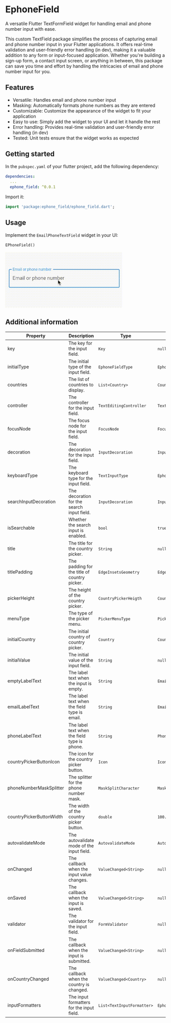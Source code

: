 # EphoneField

A versatile Flutter TextFormField widget for handling email and phone number input with ease.

This custom TextField package simplifies the process of capturing email and phone number input
in your Flutter applications. It offers real-time validation and user-friendly error handling (in dev),
making it a valuable addition to any form or input-focused application. Whether you're building
a sign-up form, a contact input screen, or anything in between, this package can save you time
and effort by handling the intricacies of email and phone number input for you.

## Features

- Versatile: Handles email and phone number input
- Masking: Automatically formats phone numbers as they are entered
- Customizable: Customize the appearance of the widget to fit your application
- Easy to use: Simply add the widget to your UI and let it handle the rest
- Error handling: Provides real-time validation and user-friendly error handling (in dev)
- Tested: Unit tests ensure that the widget works as expected

## Getting started

In the `pubspec.yaml` of your flutter project, add the following dependency:

```yaml
dependencies:
  ...
  ephone_field: ^0.0.1
```

Import it:

```dart
import 'package:ephone_field/ephone_field.dart';
```
## Usage

Implement the `EmailPhoneTextField` widget in your UI:

```dart
EPhoneField()
```

![EphoneField](./ephone-field-show.gif)

## Additional information

| Property                 | Description                                  | Type                       | Default                                 |
| ------------------------ | -------------------------------------------- | -------------------------- | --------------------------------------- |
| key                      | The key for the input field.                 | `Key`                      | `null`                                  |
| initialType              | The initial type of the input field.         | `EphoneFieldType`      | `EphoneFieldType.initial`           |
| countries                | The list of countries to display.            | `List<Country>`            | `Country.all`                           |
| controller               | The controller for the input field.          | `TextEditingController`    | `TextEditingController()`               |
| focusNode                | The focus node for the input field.          | `FocusNode`                | `FocusNode()`                           |
| decoration               | The decoration for the input field.          | `InputDecoration`          | `InputDecoration()`                     |
| keyboardType             | The keyboard type for the input field.       | `TextInputType`            | `EphoneFieldType.keyboardType`      |
| searchInputDecoration    | The decoration for the search input field.   | `InputDecoration`          | `InputDecoration()`                     |
| isSearchable             | Whether the search input is enabled.         | `bool`                     | `true`                                  |
| title                    | The title for the country picker.            | `String`                   | `null`                                  |
| titlePadding             | The padding for the title of country picker. | `EdgeInsetsGeometry`       | `EdgeInsets.all(8.0)`                   |
| pickerHeight             | The height of the country picker.            | `CountryPickerHeigth`      | `CountryPickerHeigth.h50`               |
| menuType                 | The type of the picker menu.                 | `PickerMenuType`           | `PickerMenuType.bottomSheet`            |
| initialCountry           | The initial country of country picker.       | `Country`                  | `Country.unitedStates`                  |
| initialValue             | The initial value of the input field.        | `String`                   | `null`                                  |
| emptyLabelText           | The label text when the input is empty.      | `String`                   | `Email or phone number`                 |
| emailLabelText           | The label text when the field type is email. | `String`                   | `Email`                                 |
| phoneLabelText           | The label text when the field type is phone. | `String`                   | `Phone`                                 |
| countryPickerButtonIcon  | The icon for the country picker button.      | `Icon`                     | `Icon(Icons.arrow_drop_down)`           |
| phoneNumberMaskSplitter  | The splitter for the phone number mask.      | `MaskSplitCharacter`       | `MaskSplitCharacter.space`              |
| countryPickerButtonWidth | The width of the country picker button.      | `double`                   | `100.0`                                 |
| autovalidateMode         | The autovalidate mode of the input field.    | `AutovalidateMode`         | `AutovalidateMode.onUserInteraction`    |
| onChanged                | The callback when the input value changes.   | `ValueChanged<String>`     | `null`                                  |
| onSaved                  | The callback when the input is saved.        | `ValueChanged<String>`     | `null`                                  |
| validator                | The validator for the input field.           | `FormValidator`            | `null`                                  |
| onFieldSubmitted         | The callback when the input is submitted.    | `ValueChanged<String>`     | `null`                                  |
| onCountryChanged         | The callback when the country is changed.    | `ValueChanged<Country>`    | `null`                                  |
| inputFormatters          | The input formatters for the input field.    | `List<TextInputFormatter>` | `EphoneFieldType.inputFormatters()` |